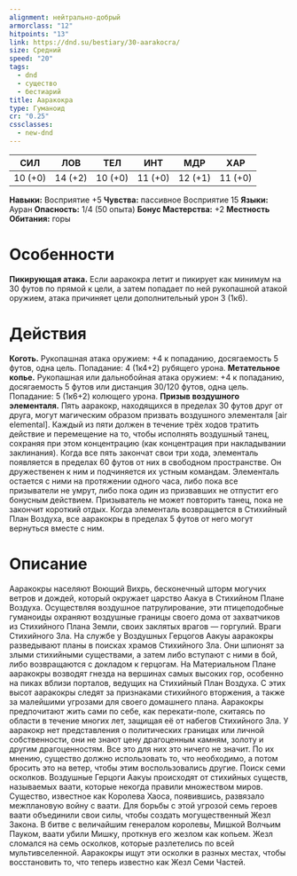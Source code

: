 ```yaml
---
alignment: нейтрально-добрый
armorclass: "12"
hitpoints: "13"
link: https://dnd.su/bestiary/30-aarakocra/
size: Средний
speed: "20"
tags:
  - dnd
  - существо
  - бестиарий
title: Ааракокра
type: Гуманоид
cr: "0.25"
cssclasses:
  - new-dnd
---
```



| СИЛ | ЛОВ | ТЕЛ | ИНТ | МДР | ХАР |
|---|---|---|---|---|---|
| 10 (+0) | 14 (+2) | 10 (+0) | 11 (+0) | 12 (+1) | 11 (+0) |
**Навыки:** Восприятие +5
**Чувства:** пассивное Восприятие 15
**Языки:** Ауран
**Опасность:** 1/4 (50 опыта)
**Бонус Мастерства:** +2
**Местность Обитания:** горы


# Особенности
**Пикирующая атака.** Если ааракокра летит и пикирует как минимум на 30 футов по прямой к цели, а затем попадает по ней рукопашной атакой оружием, атака причиняет цели дополнительный урон 3 (1к6).


# Действия
**Коготь.** Рукопашная атака оружием: +4 к попаданию, досягаемость 5 футов, одна цель. Попадание: 4 (1к4+2) рубящего урона.
**Метательное копье.** Рукопашная или дальнобойная атака оружием: +4 к попаданию, досягаемость 5 футов или дистанция 30/120 футов, одна цель. Попадание: 5 (1к6+2) колющего урона.
**Призыв воздушного элементаля.** Пять ааракокр, находящихся в пределах 30 футов друг от друга, могут магическим образом призвать воздушного элементаля [air elemental]. Каждый из пяти должен в течение трёх ходов тратить действие и перемещение на то, чтобы исполнять воздушный танец, сохраняя при этом концентрацию (как концентрация при накладывании заклинания). Когда все пять закончат свои три хода, элементаль появляется в пределах 60 футов от них в свободном пространстве. Он дружественен к ним и подчиняется их устным командам. Элементаль остается с ними на протяжении одного часа, либо пока все призыватели не умрут, либо пока один из призвавших не отпустит его бонусным действием. Призыватель не может повторить танец, пока не закончит короткий отдых. Когда элементаль возвращается в Стихийный План Воздуха, все ааракокры в пределах 5 футов от него могут вернуться вместе с ним.


# Описание
Ааракокры населяют Воющий Вихрь, бесконечный шторм могучих ветров и дождей, который окружает царство Аакуа в Стихийном Плане Воздуха. Осуществляя воздушное патрулирование, эти птицеподобные гуманоиды охраняют воздушные границы своего дома от захватчиков из Стихийного Плана Земли, своих заклятых врагов — горгулий. Враги Стихийного Зла. На службе у Воздушных Герцогов Аакуы ааракокры разведывают планы в поисках храмов Стихийного Зла. Они шпионят за злыми стихийными существами, а затем либо вступают с ними в бой, либо возвращаются с докладом к герцогам. На Материальном Плане ааракокры возводят гнезда на вершинах самых высоких гор, особенно на пиках вблизи порталов, ведущих на Стихийный План Воздуха. С этих высот ааракокры следят за признаками стихийного вторжения, а также за малейшими угрозами для своего домашнего плана. Ааракокры предпочитают жить сами по себе, как перекати-поле, скитаясь по области в течение многих лет, защищая её от набегов Стихийного Зла. У ааракокр нет представления о политических границах или личной собственности, они не знают цену драгоценным камням, золоту и другим драгоценностям. Все это для них это ничего не значит. По их мнению, существо должно использовать то, что необходимо, а потом бросить это на ветер, чтобы этим воспользовались другие. Поиск семи осколков. Воздушные Герцоги Аакуы происходят от стихийных существ, называемых ваати, которые некогда правили множеством миров. Существо, известное как Королева Хаоса, появившись, развязало межплановую войну с ваати. Для борьбы с этой угрозой семь героев ваати объединили свои силы, чтобы создать могущественный Жезл Закона. В битве с величайшим генералом королевы, Мишкой Волчьим Пауком, ваати убили Мишку, проткнув его жезлом как копьем. Жезл сломался на семь осколков, которые разлетелись по всей мультивселенной. Ааракокры ищут эти осколки в разных местах, чтобы восстановить то, что теперь известно как Жезл Семи Частей.